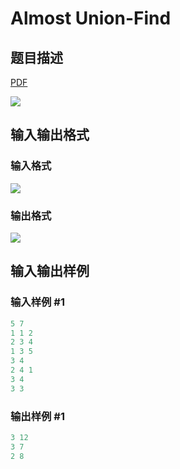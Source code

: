 # Almost Union-Find

## 题目描述

[problemUrl]: https://uva.onlinejudge.org/index.php?option=com_onlinejudge&Itemid=8&category=229&page=show_problem&problem=3138

[PDF](https://uva.onlinejudge.org/external/119/p11987.pdf)

![](https://cdn.luogu.com.cn/upload/vjudge_pic/UVA11987/26c36f66c6f7a4f753621f5225d4d163683ff773.png)

## 输入输出格式

### 输入格式

![](https://cdn.luogu.com.cn/upload/vjudge_pic/UVA11987/a62dd792a69a4914dd19a578a5f43c1857d54517.png)

### 输出格式

![](https://cdn.luogu.com.cn/upload/vjudge_pic/UVA11987/71c634954dff55daeaad092e9a80a67b382b6644.png)

## 输入输出样例

### 输入样例 #1

```cpp
5 7
1 1 2
2 3 4
1 3 5
3 4
2 4 1
3 4
3 3
```


### 输出样例 #1

```cpp
3 12
3 7
2 8
```


